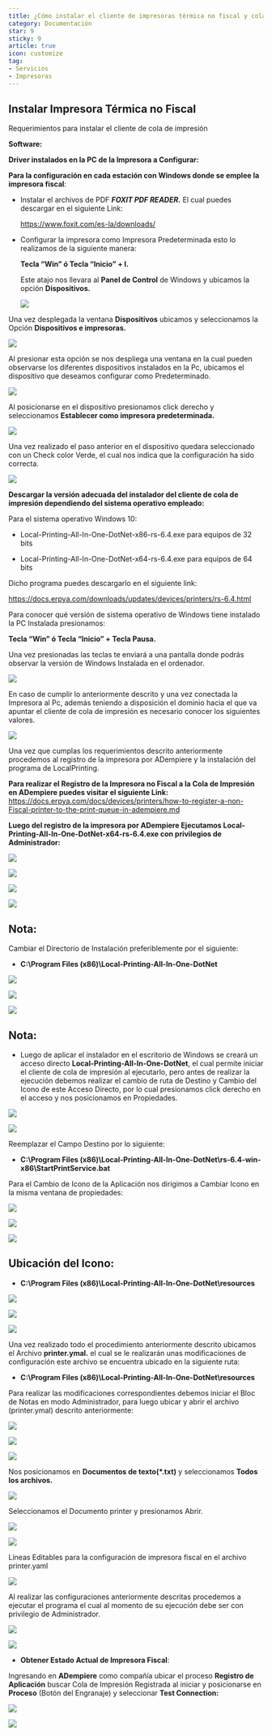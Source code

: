```yaml
---
title: ¿Cómo instalar el cliente de impresoras térmica no fiscal y cola de impresión?
category: Documentación
star: 9
sticky: 9
article: true
icon: customize
tag:
- Servicios
- Impresoras
---
```



## Instalar Impresora Térmica no Fiscal

Requerimientos para instalar el cliente de cola de impresión

**Software:**

**Driver instalados en la PC de la Impresora a Configurar:**

**Para la configuración en cada estación con Windows donde se emplee la impresora fiscal**:

- Instalar el archivos de PDF ***FOXIT PDF READER.*** El cual puedes descargar en el siguiente Link:

  https://www.foxit.com/es-la/downloads/

- Configurar la impresora como Impresora Predeterminada esto lo realizamos de la siguiente manera:

  **Tecla “Win” ó Tecla “Inicio” + I.**

  Este atajo nos llevara al **Panel de Control** de Windows y ubicamos la opción **Dispositivos.**

  ![](/assets/img/docs/fiscal-printer/print-spooler1.1.png)

Una vez desplegada la ventana **Dispositivos** ubicamos y seleccionamos la Opción **Dispositivos e impresoras.**

  ![](/assets/img/docs/fiscal-printer/print-spooler2.png)

  Al presionar esta opción se nos despliega una ventana en la cual pueden observarse los diferentes dispositivos instalados en la Pc, ubicamos el dispositivo que deseamos configurar como Predeterminado.
  
  ![](/assets/img/docs/fiscal-printer/print-spooler3.png)

Al posicionarse en el dispositivo presionamos click derecho y seleccionamos **Establecer como impresora predeterminada.**

  ![](/assets/img/docs/fiscal-printer/print-spooler4.png)

Una vez realizado el paso anterior en el dispositivo quedara seleccionado con un Check color Verde, el cual nos indica que la configuración ha sido correcta.

  ![](/assets/img/docs/fiscal-printer/print-spooler5.png)
 
 **Descargar la versión adecuada del instalador del cliente de cola de impresión dependiendo del sistema operativo empleado:**

Para el sistema operativo Windows 10:

- Local-Printing-All-In-One-DotNet-x86-rs-6.4.exe para equipos de 32 bits

- Local-Printing-All-In-One-DotNet-x64-rs-6.4.exe para equipos de 64 bits

Dicho programa puedes descargarlo en el siguiente link:  

https://docs.erpya.com/downloads/updates/devices/printers/rs-6.4.html

Para conocer qué versión de sistema operativo de Windows tiene instalado la PC Instalada presionamos:

**Tecla “Win” ó Tecla “Inicio” + Tecla Pausa.**

Una vez presionadas las teclas te enviará a una pantalla donde podrás observar la versión de Windows Instalada en el ordenador.

![](/assets/img/docs/fiscal-printer/print-spooler6.png)

En caso de cumplir lo anteriormente descrito y una vez conectada la Impresora al Pc, además teniendo a disposición el dominio hacia el que va apuntar el cliente de cola de impresión es necesario conocer los siguientes valores.

![](/assets/img/docs/fiscal-printer/print-spooler7.png)

Una vez que cumplas los requerimientos descrito anteriormente procedemos al registro de la impresora por ADempiere y la instalación del programa de LocalPrinting.

**Para realizar el Registro de la Impresora no Fiscal a la Cola de Impresión en ADempiere puedes visitar el siguiente Link:**
https://docs.erpya.com/docs/devices/printers/how-to-register-a-non-Fiscal-printer-to-the-print-queue-in-adempiere.md

**Luego del registro de la impresora por ADempiere Ejecutamos Local-Printing-All-In-One-DotNet-x64-rs-6.4.exe con privilegios de Administrador:**

![](/assets/img/docs/fiscal-printer/print-spooler8.png)

![](/assets/img/docs/fiscal-printer/print-spooler9.png)

![](/assets/img/docs/fiscal-printer/print-spooler10.png)

![](/assets/img/docs/fiscal-printer/print-spooler11.png) 

## **Nota:**

Cambiar el Directorio de Instalación preferiblemente por el siguiente:

- **C:\\Program Files (x86)\\Local-Printing-All-In-One-DotNet**

![](/assets/img/docs/fiscal-printer/print-spooler12.png) 

![](/assets/img/docs/fiscal-printer/print-spooler13.png) 

![](/assets/img/docs/fiscal-printer/print-spooler14.png) 

## **Nota:**

- Luego de aplicar el instalador en el escritorio de Windows se creará un acceso directo **Local-Printing-All-In-One-DotNet**, el cual permite iniciar el cliente de cola de impresión al ejecutarlo, pero antes de realizar la ejecución debemos realizar el cambio de ruta de Destino y Cambio del Icono de este Acceso Directo, por lo cual presionamos click derecho en el acceso y nos posicionamos en Propiedades.

![](/assets/img/docs/fiscal-printer/print-spooler15.png) 

![](/assets/img/docs/fiscal-printer/print-spooler16.png) 

Reemplazar el Campo Destino por lo siguiente:

- **C:\\Program Files (x86)\\Local-Printing-All-In-One-DotNet\\rs-6.4-win-x86\\StartPrintService.bat**

Para el Cambio de Icono de la Aplicación nos dirigimos a Cambiar Icono en la misma ventana de propiedades:

![](/assets/img/docs/fiscal-printer/print-spooler17.png) 

![](/assets/img/docs/fiscal-printer/print-spooler18.png) 

![](/assets/img/docs/fiscal-printer/print-spooler19.png) 

## **Ubicación del Icono:**

- **C:\\Program Files (x86)\\Local-Printing-All-In-One-DotNet\\resources**

![](/assets/img/docs/fiscal-printer/print-spooler20.png)

![](/assets/img/docs/fiscal-printer/print-spooler21.png)

![](/assets/img/docs/fiscal-printer/print-spooler22.png)

Una vez realizado todo el procedimiento anteriormente descrito ubicamos el Archivo **printer.ymal.** el cual se le realizarán unas modificaciones de configuración este archivo se encuentra ubicado en la siguiente ruta:

- **C:\\Program Files (x86)\\Local-Printing-All-In-One-DotNet\\resources**

Para realizar las modificaciones correspondientes debemos iniciar el Bloc de Notas en modo Administrador, para luego ubicar y abrir el archivo (printer.ymal) descrito anteriormente:

![](/assets/img/docs/fiscal-printer/print-spooler23.png)

![](/assets/img/docs/fiscal-printer/print-spooler24.png)

![](/assets/img/docs/fiscal-printer/print-spooler25.png)


Nos posicionamos en **Documentos de texto(\*.txt)** y seleccionamos **Todos los archivos.**

![](/assets/img/docs/fiscal-printer/print-spooler26.png)

Seleccionamos el Documento printer y presionamos Abrir.

![](/assets/img/docs/fiscal-printer/print-spooler27.png)

![](/assets/img/docs/fiscal-printer/print-spooler28.png)

Líneas Editables para la configuración de impresora fiscal en el archivo printer.yaml

![](/assets/img/docs/fiscal-printer/print-spooler29.png)

Al realizar las configuraciones anteriormente descritas procedemos a ejecutar el programa el cual al momento de su ejecución debe ser con privilegio de Administrador.

![](/assets/img/docs/fiscal-printer/print-spooler30.png)

![](/assets/img/docs/fiscal-printer/print-spooler31.png)

- **Obtener Estado Actual de Impresora Fiscal**:

Ingresando en **ADempiere** como compañía ubicar el proceso **Registro de Aplicación** buscar Cola de Impresión Registrada al iniciar y posicionarse en **Proceso** (Botón del Engranaje) y seleccionar **Test Connection:**

![](/assets/img/docs/fiscal-printer/print-spooler32.png)

![](/assets/img/docs/fiscal-printer/print-spooler33.png)



